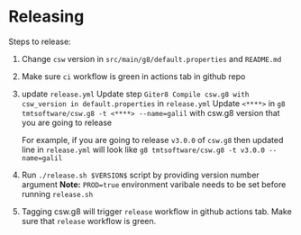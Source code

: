 # Releasing

Steps to release:

1. Change `csw` version in `src/main/g8/default.properties` and `README.md`
2. Make sure `ci` workflow is green in actions tab in github repo
3. update `release.yml`
    Update step `Giter8 Compile csw.g8 with csw_version in default.properties` in `release.yml`
    Update `<****>` in `g8 tmtsoftware/csw.g8 -t <****> --name=galil` with csw.g8 version that you are going to release
    
    For example, if you are going to release `v3.0.0` of `csw.g8`
    then updated line in `release.yml` will look like `g8 tmtsoftware/csw.g8 -t v3.0.0 --name=galil`
        
4. Run `./release.sh $VERSION$` script by providing version number argument
    **Note:** `PROD=true` environment varibale needs to be set before running `release.sh`

5. Tagging csw.g8 will trigger `release` workflow in github actions tab. Make sure that `release` workflow is green.
